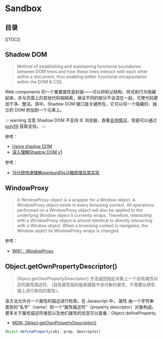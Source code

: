 # Sandbox

<Badges :content="[{type: 'tip', text: '核心'}]" />

<TimeToRead />

## 目录

[[TOC]]

## Shadow DOM

> Method of establishing and maintaining functional boundaries between DOM trees and how these trees interact with each other within a document, thus enabling better functional encapsulation within the DOM & CSS.

Web components 的一个重要属性是封装——可以将标记结构、样式和行为隐藏起来，并与页面上的其他代码相隔离，保证不同的部分不会混在一起，可使代码更加干净、整洁。其中，Shadow DOM 接口是关键所在，它可以将一个隐藏的、独立的 DOM 附加到一个元素上。

::: warning 注意
Shadow DOM 不支持 IE 浏览器，查看[支持情况](https://caniuse.com/?search=shadow%20DOM)，但是可以通过 [polyfill](https://github.com/webcomponents/polyfills/tree/master/packages/webcomponentsjs) 获取支持。
:::

参考：

- [Using shadow DOM](https://developer.mozilla.org/en-US/docs/Web/Web_Components/Using_shadow_DOM)
- [深入理解Shadow DOM v1](https://segmentfault.com/a/1190000019115050)

参考：

- [15分钟快速理解qiankun的js沙箱原理及其实现](https://juejin.cn/post/6920110573418086413)

## WindowProxy

> A WindowProxy object is a wrapper for a Window object. A WindowProxy object exists in every browsing context. All operations performed on a WindowProxy object will also be applied to the underlying Window object it currently wraps. Therefore, interacting with a WindowProxy object is almost identical to directly interacting with a Window object. When a browsing context is navigated, the Window object its WindowProxy wraps is changed.

参考：
- [WIKI：WindowProxy](https://developer.mozilla.org/en-US/docs/Glossary/WindowProxy)

## Object.getOwnPropertyDescriptor()

> Object.getOwnPropertyDescriptor() 方法返回指定对象上一个自有属性对应的属性描述符。（自有属性指的是直接赋予该对象的属性，不需要从原型链上进行查找的属性）。

该方法允许对一个属性的描述进行检索。在 Javascript 中， 属性 由一个字符串类型的“名字”（name）和一个“属性描述符”（property descriptor）对象构成。更多关于属性描述符类型以及他们属性的信息可以查看：Object.defineProperty.

- [MDN: Object.getOwnPropertyDescriptor()](https://developer.mozilla.org/zh-CN/docs/Web/JavaScript/Reference/Global_Objects/Object/getOwnPropertyDescriptor)

```js
Object.defineProperty(obj, prop, descriptor)
```
